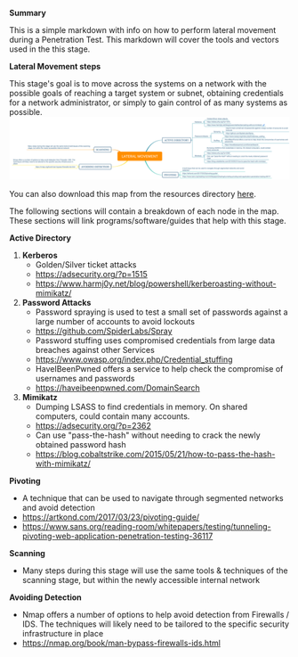 **Summary**

This is a simple markdown with info on how to perform lateral movement during a Penetration Test. This markdown will cover the tools and vectors used in the this stage.

**Lateral Movement steps**

This stage's goal is to move across the systems on a network with the possible goals of reaching a target system or subnet, obtaining credentials for a network administrator, or simply to gain control of as many systems as possible.
![Lateral Movement](../resources/lateral_movement.svg)

You can also download this map from the resources directory [here](../resources/lateral_movement.svg).

The following sections will contain a breakdown of each node in the map. These sections will link programs/software/guides that help with this stage.

**Active Directory**
1. **Kerberos**
	* Golden/Silver ticket attacks
	* https://adsecurity.org/?p=1515
	* https://www.harmj0y.net/blog/powershell/kerberoasting-without-mimikatz/
2. **Password Attacks**
	* Password spraying is used to test a small set of passwords against a large number of accounts to avoid lockouts
	* https://github.com/SpiderLabs/Spray
	* Password stuffing uses compromised credentials from large data breaches against other Services
	* https://www.owasp.org/index.php/Credential_stuffing
	* HaveIBeenPwned offers a service to help check the compromise of usernames and passwords
	* https://haveibeenpwned.com/DomainSearch
3. **Mimikatz**
	* Dumping LSASS to find credentials in memory. On shared computers, could contain many accounts.
	* https://adsecurity.org/?p=2362
	* Can use "pass-the-hash" without needing to crack the newly obtained password hash
	* https://blog.cobaltstrike.com/2015/05/21/how-to-pass-the-hash-with-mimikatz/

**Pivoting**
* A technique that can be used to navigate through segmented networks and avoid detection
* https://artkond.com/2017/03/23/pivoting-guide/
* https://www.sans.org/reading-room/whitepapers/testing/tunneling-pivoting-web-application-penetration-testing-36117

**Scanning**
* Many steps during this stage will use the same tools & techniques of the scanning stage, but within the newly accessible internal network

**Avoiding Detection**
* Nmap offers a number of options to help avoid detection from Firewalls / IDS. The techniques will likely need to be tailored to the specific security infrastructure in place
* https://nmap.org/book/man-bypass-firewalls-ids.html
